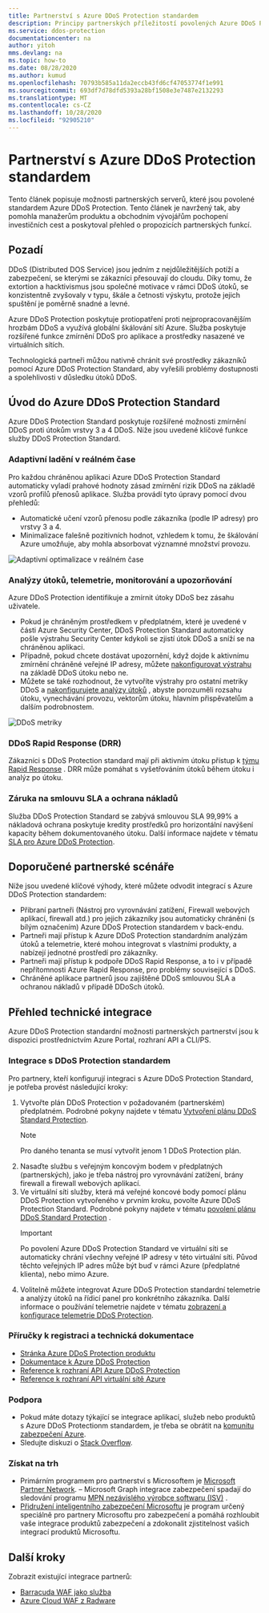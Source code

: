```yaml
---
title: Partnerství s Azure DDoS Protection standardem
description: Principy partnerských příležitostí povolených Azure DDoS Protection Standard
ms.service: ddos-protection
documentationcenter: na
author: yitoh
mms.devlang: na
ms.topic: how-to
ms.date: 08/28/2020
ms.author: kumud
ms.openlocfilehash: 70793b585a11da2eccb43fd6cf47053774f1e991
ms.sourcegitcommit: 693df7d78dfd5393a28bf1508e3e7487e2132293
ms.translationtype: MT
ms.contentlocale: cs-CZ
ms.lasthandoff: 10/28/2020
ms.locfileid: "92905210"
---
```

# <a name="partnering-with-azure-ddos-protection-standard"></a>Partnerství s Azure DDoS Protection standardem
Tento článek popisuje možnosti partnerských serverů, které jsou povolené standardem Azure DDoS Protection. Tento článek je navržený tak, aby pomohla manažerům produktu a obchodním vývojářům pochopení investičních cest a poskytoval přehled o propozicích partnerských funkcí.

## <a name="background"></a>Pozadí
DDoS (Distributed DOS Service) jsou jedním z nejdůležitějších potíží a zabezpečení, se kterými se zákazníci přesouvají do cloudu. Díky tomu, že extortion a hacktivismus jsou společné motivace v rámci DDoS útoků, se konzistentně zvyšovaly v typu, škále a četnosti výskytu, protože jejich spuštění je poměrně snadné a levné.

Azure DDoS Protection poskytuje protiopatření proti nejpropracovanějším hrozbám DDoS a využívá globální škálování sítí Azure. Služba poskytuje rozšířené funkce zmírnění DDoS pro aplikace a prostředky nasazené ve virtuálních sítích.

Technologická partneři můžou nativně chránit své prostředky zákazníků pomocí Azure DDoS Protection Standard, aby vyřešili problémy dostupnosti a spolehlivosti v důsledku útoků DDoS.

## <a name="introduction-to-azure-ddos-protection-standard"></a>Úvod do Azure DDoS Protection Standard
Azure DDoS Protection Standard poskytuje rozšířené možnosti zmírnění DDoS proti útokům vrstvy 3 a 4 DDoS. Níže jsou uvedené klíčové funkce služby DDoS Protection Standard.

### <a name="adaptive-real-time-tuning"></a>Adaptivní ladění v reálném čase
Pro každou chráněnou aplikaci Azure DDoS Protection Standard automaticky vyladí prahové hodnoty zásad zmírnění rizik DDoS na základě vzorů profilů přenosů aplikace. Služba provádí tyto úpravy pomocí dvou přehledů:

- Automatické učení vzorů přenosu podle zákazníka (podle IP adresy) pro vrstvy 3 a 4.
- Minimalizace falešně pozitivních hodnot, vzhledem k tomu, že škálování Azure umožňuje, aby mohla absorbovat významné množství provozu.

![Adaptivní optimalizace v reálném čase](./media/ddos-protection-partner-onboarding/real-time-tuning.png)

### <a name="attack-analytics-telemetry-monitoring-and-alerting"></a>Analýzy útoků, telemetrie, monitorování a upozorňování
Azure DDoS Protection identifikuje a zmírnit útoky DDoS bez zásahu uživatele.

- Pokud je chráněným prostředkem v předplatném, které je uvedené v části Azure Security Center, DDoS Protection Standard automaticky pošle výstrahu Security Center kdykoli se zjistí útok DDoS a sníží se na chráněnou aplikaci.
- Případně, pokud chcete dostávat upozornění, když dojde k aktivnímu zmírnění chráněné veřejné IP adresy, můžete [nakonfigurovat výstrahu](telemetry-monitoring-alerting.md#configure-alerts-for-ddos-protection-metrics) na základě DDoS útoku nebo ne.
- Můžete se také rozhodnout, že vytvoříte výstrahy pro ostatní metriky DDoS a [nakonfigurujete analýzy útoků](telemetry-monitoring-alerting.md) , abyste porozuměli rozsahu útoku, vynechávání provozu, vektorům útoku, hlavním přispěvatelům a dalším podrobnostem.

![DDoS metriky](./media/ddos-protection-partner-onboarding/ddos-metrics.png)

### <a name="ddos-rapid-response-drr"></a>DDoS Rapid Response (DRR)
Zákazníci s DDoS Protection standard mají při aktivním útoku přístup k [týmu Rapid Response](ddos-rapid-response.md) . DRR může pomáhat s vyšetřováním útoků během útoku i analýz po útoku.

### <a name="sla-guarantee-and-cost-protection"></a>Záruka na smlouvu SLA a ochrana nákladů
Služba DDoS Protection Standard se zabývá smlouvou SLA 99,99% a nákladová ochrana poskytuje kredity prostředků pro horizontální navýšení kapacity během dokumentovaného útoku. Další informace najdete v tématu [SLA pro Azure DDoS Protection](https://azure.microsoft.com/support/legal/sla/ddos-protection/v1_0/).

## <a name="featured-partner-scenarios"></a>Doporučené partnerské scénáře
Níže jsou uvedené klíčové výhody, které můžete odvodit integrací s Azure DDoS Protection standardem:

- Přibraní partneři (Nástroj pro vyrovnávání zatížení, Firewall webových aplikací, firewall atd.) pro jejich zákazníky jsou automaticky chráněni (s bílým označením) Azure DDoS Protection standardem v back-endu.
- Partneři mají přístup k Azure DDoS Protection standardním analýzám útoků a telemetrie, které mohou integrovat s vlastními produkty, a nabízejí jednotné prostředí pro zákazníky.  
- Partneři mají přístup k podpoře DDoS Rapid Response, a to i v případě nepřítomnosti Azure Rapid Response, pro problémy související s DDoS.
- Chráněné aplikace partnerů jsou zajištěné DDoS smlouvou SLA a ochranou nákladů v případě DDoSch útoků.

## <a name="technical-integration-overview"></a>Přehled technické integrace
Azure DDoS Protection standardní možnosti partnerských partnerství jsou k dispozici prostřednictvím Azure Portal, rozhraní API a CLI/PS.

### <a name="integrate-with-ddos-protection-standard"></a>Integrace s DDoS Protection standardem
Pro partnery, kteří konfigurují integraci s Azure DDoS Protection Standard, je potřeba provést následující kroky:
1. Vytvořte plán DDoS Protection v požadovaném (partnerském) předplatném. Podrobné pokyny najdete v tématu [Vytvoření plánu DDoS Standard Protection](manage-ddos-protection.md#create-a-ddos-protection-plan).
   > [!NOTE]
   > Pro daného tenanta se musí vytvořit jenom 1 DDoS Protection plán. 
2. Nasaďte službu s veřejným koncovým bodem v předplatných (partnerských), jako je třeba nástroj pro vyrovnávání zatížení, brány firewall a firewall webových aplikací. 
3. Ve virtuální síti služby, která má veřejné koncové body pomocí plánu DDoS Protection vytvořeného v prvním kroku, povolte Azure DDoS Protection Standard. Podrobné pokyny najdete v tématu [povolení plánu DDoS Standard Protection](manage-ddos-protection.md#enable-ddos-protection-for-an-existing-virtual-network) .
   > [!IMPORTANT] 
   > Po povolení Azure DDoS Protection Standard ve virtuální síti se automaticky chrání všechny veřejné IP adresy v této virtuální síti. Původ těchto veřejných IP adres může být buď v rámci Azure (předplatné klienta), nebo mimo Azure. 
4. Volitelně můžete integrovat Azure DDoS Protection standardní telemetrie a analýzy útoků na řídicí panel pro konkrétního zákazníka. Další informace o používání telemetrie najdete v tématu [zobrazení a konfigurace telemetrie DDoS Protection](telemetry-monitoring-alerting.md). 

### <a name="onboarding-guides-and-technical-documentation"></a>Příručky k registraci a technická dokumentace

- [Stránka Azure DDoS Protection produktu](https://azure.microsoft.com/services/ddos-protection/)
- [Dokumentace k Azure DDoS Protection](ddos-protection-overview.md)
- [Reference k rozhraní API Azure DDoS Protection](https://docs.microsoft.com/rest/api/virtualnetwork/ddosprotectionplans)
- [Reference k rozhraní API virtuální sítě Azure](https://docs.microsoft.com/rest/api/virtualnetwork/virtualnetworks)

### <a name="get-help"></a>Podpora

- Pokud máte dotazy týkající se integrace aplikací, služeb nebo produktů s Azure DDoS Protectionm standardem, je třeba se obrátit na [komunitu zabezpečení Azure](https://techcommunity.microsoft.com/t5/security-identity/bd-p/Azure-Security).
- Sledujte diskuzi o [Stack Overflow](https://stackoverflow.com/tags/azure-ddos/).

### <a name="get-to-market"></a>Získat na trh

- Primárním programem pro partnerství s Microsoftem je [Microsoft Partner Network](https://partner.microsoft.com/). – Microsoft Graph integrace zabezpečení spadají do sledování programu [MPN nezávislého výrobce softwaru (ISV)](https://partner.microsoft.com/saas-solution-guide) .
- [Přidružení inteligentního zabezpečení Microsoftu](https://www.microsoft.com/security/business/intelligent-security-association?rtc=1) je program určený speciálně pro partnery Microsoftu pro zabezpečení a pomáhá rozhloubit vaše integrace produktů zabezpečení a zdokonalit zjistitelnost vašich integrací produktů Microsoftu.

## <a name="next-steps"></a>Další kroky
Zobrazit existující integrace partnerů:

- [Barracuda WAF jako služba](https://www.barracuda.com/waf-as-a-service)
- [Azure Cloud WAF z Radware](https://www.radware.com/resources/microsoft-azure/)
